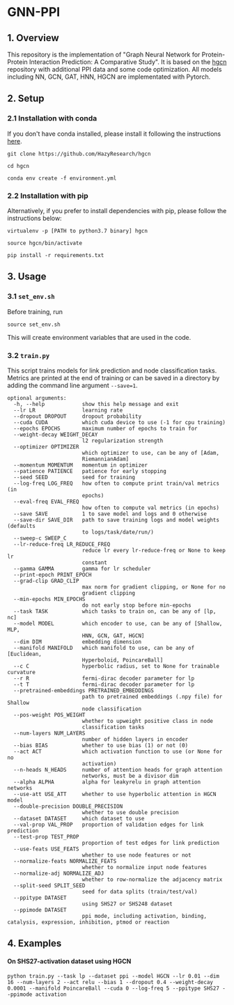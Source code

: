 # GNN-PPI

## 1. Overview

This repository is the implementation of "Graph Neural Network for Protein-Protein Interaction Prediction: A Comparative Study". It is based on the [hgcn](https://github.com/HazyResearch/hgcn) repository with additional PPI data and some code optimization. All models including NN, GCN, GAT, HNN, HGCN are implementated with Pytorch.


## 2. Setup

### 2.1 Installation with conda

If you don't have conda installed, please install it following the instructions [here](https://conda.io/projects/conda/en/latest/user-guide/install/index.html).

```git clone https://github.com/HazyResearch/hgcn```

```cd hgcn```

```conda env create -f environment.yml```

### 2.2 Installation with pip

Alternatively, if you prefer to install dependencies with pip, please follow the instructions below:

```virtualenv -p [PATH to python3.7 binary] hgcn```

```source hgcn/bin/activate```

```pip install -r requirements.txt```

## 3. Usage

### 3.1 ```set_env.sh```

Before training, run 

```source set_env.sh```

This will create environment variables that are used in the code. 

### 3.2  ```train.py```

This script trains models for link prediction and node classification tasks. 
Metrics are printed at the end of training or can be saved in a directory by adding the command line argument ```--save=1```.

```
optional arguments:
  -h, --help            show this help message and exit
  --lr LR               learning rate
  --dropout DROPOUT     dropout probability
  --cuda CUDA           which cuda device to use (-1 for cpu training)
  --epochs EPOCHS       maximum number of epochs to train for
  --weight-decay WEIGHT_DECAY
                        l2 regularization strength
  --optimizer OPTIMIZER
                        which optimizer to use, can be any of [Adam,
                        RiemannianAdam]
  --momentum MOMENTUM   momentum in optimizer
  --patience PATIENCE   patience for early stopping
  --seed SEED           seed for training
  --log-freq LOG_FREQ   how often to compute print train/val metrics (in
                        epochs)
  --eval-freq EVAL_FREQ
                        how often to compute val metrics (in epochs)
  --save SAVE           1 to save model and logs and 0 otherwise
  --save-dir SAVE_DIR   path to save training logs and model weights (defaults
                        to logs/task/date/run/)
  --sweep-c SWEEP_C
  --lr-reduce-freq LR_REDUCE_FREQ
                        reduce lr every lr-reduce-freq or None to keep lr
                        constant
  --gamma GAMMA         gamma for lr scheduler
  --print-epoch PRINT_EPOCH
  --grad-clip GRAD_CLIP
                        max norm for gradient clipping, or None for no
                        gradient clipping
  --min-epochs MIN_EPOCHS
                        do not early stop before min-epochs
  --task TASK           which tasks to train on, can be any of [lp, nc]
  --model MODEL         which encoder to use, can be any of [Shallow, MLP,
                        HNN, GCN, GAT, HGCN]
  --dim DIM             embedding dimension
  --manifold MANIFOLD   which manifold to use, can be any of [Euclidean,
                        Hyperboloid, PoincareBall]
  --c C                 hyperbolic radius, set to None for trainable curvature
  --r R                 fermi-dirac decoder parameter for lp
  --t T                 fermi-dirac decoder parameter for lp
  --pretrained-embeddings PRETRAINED_EMBEDDINGS
                        path to pretrained embeddings (.npy file) for Shallow
                        node classification
  --pos-weight POS_WEIGHT
                        whether to upweight positive class in node
                        classification tasks
  --num-layers NUM_LAYERS
                        number of hidden layers in encoder
  --bias BIAS           whether to use bias (1) or not (0)
  --act ACT             which activation function to use (or None for no
                        activation)
  --n-heads N_HEADS     number of attention heads for graph attention
                        networks, must be a divisor dim
  --alpha ALPHA         alpha for leakyrelu in graph attention networks
  --use-att USE_ATT     whether to use hyperbolic attention in HGCN model
  --double-precision DOUBLE_PRECISION
                        whether to use double precision
  --dataset DATASET     which dataset to use
  --val-prop VAL_PROP   proportion of validation edges for link prediction
  --test-prop TEST_PROP
                        proportion of test edges for link prediction
  --use-feats USE_FEATS
                        whether to use node features or not
  --normalize-feats NORMALIZE_FEATS
                        whether to normalize input node features
  --normalize-adj NORMALIZE_ADJ
                        whether to row-normalize the adjacency matrix
  --split-seed SPLIT_SEED
                        seed for data splits (train/test/val)
  --ppitype DATASET
                        using SHS27 or SHS248 dataset
  --ppimode DATASET
                        ppi mode, including activation, binding, catalysis, expression, inhibition, ptmod or reaction
```

## 4. Examples

#### On SHS27-activation dataset using HGCN


```python train.py --task lp --dataset ppi --model HGCN --lr 0.01 --dim 16 --num-layers 2 --act relu --bias 1 --dropout 0.4 --weight-decay 0.0001 --manifold PoincareBall --cuda 0 --log-freq 5 --ppitype SHS27 --ppimode activation```


